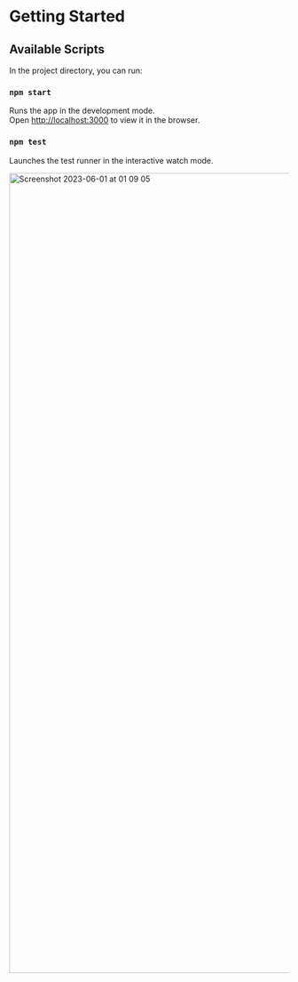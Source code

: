 # Getting Started

## Available Scripts

In the project directory, you can run:

### `npm start`

Runs the app in the development mode.\
Open [http://localhost:3000](http://localhost:3000) to view it in the browser.

### `npm test`

Launches the test runner in the interactive watch mode.

<img width="1439" alt="Screenshot 2023-06-01 at 01 09 05" src="https://github.com/ruchika9999/users/assets/54837875/b16f58e5-d97d-4014-b8c2-6d52af15c636">
